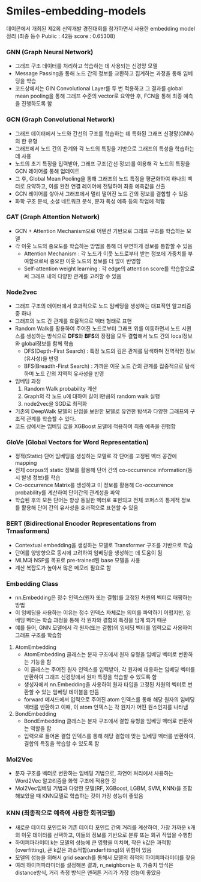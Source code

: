 # Smiles-embedding-models
데이콘에서 개최된 제2회 신약개발 경진대회를 참가하면서 사용한 embedding model 정리 (최종 등수 Public : 42등 score : 0.65308)
### GNN (Graph Neural Network)
- 그래프 구조 데이터를 처리하고 학습하는 데 사용되는 신경망 모델
- Message Passing을 통해 노드 간의 정보를 교환하고 집계하는 과정을 통해 임베딩을 학습
- 코드상에서는 GIN Convolutional Layer를 두 번 적용하고 그 결과를 global mean pooling을 통해 그래프 수준의 vector로 요약한 후, FCN을 통해 최종 예측을 진행하도록 함
### GCN (Graph Convolutional Network)
- 그래프 데이터에서 노드와 간선의 구조를 학습하는 데 특화된 그래프 신경망(GNN)의 한 유형
- 그래프에서 노드 간의 관계와 각 노드의 특징을 기반으로 그래프의 특성을 학습하는 데 사용
- 노드의 초기 특징을 입력받아, 그래프 구조(간선 정보)를 이용해 각 노드의 특징을 GCN 레이어를 통해 업데이트
- 그 후, Global Mean Pooling을 통해 그래프의 노드 특징을 평균화하여 하나의 벡터로 요약하고, 이를 완전 연결 레이어에 전달하여 최종 예측값을 산출
- GCN 레이어를 쌓아서 그래프에서 멀리 떨어진 노드 간의 정보를 결합할 수 있음
- 화학 구조 분석, 소셜 네트워크 분석, 분자 특성 예측 등의 작업에 적합
### GAT (Graph Attention Network)
- GCN + Attention Mechanism으로 어텐션 기반으로 그래프 구조를 학습하는 모델
- 각 이웃 노드의 중요도를 학습하는 방법을 통해 더 유연하게 정보를 통합할 수 있음
  - Attention Mechanism : 각 노드가 이웃 노드로부터 받는 정보에 가중치를 부여함으로써 중요한 이웃 노드의 정보를 더 많이 반영함
  - Self-attention weight learning : 각 edge의 attention score를 학습함으로써 그래프 내의 다양한 관계를 고려할 수 있음  
### Node2vec
- 그래프 구조의 데이터에서 효과적으로 노드 임베딩을 생성하는 대표적인 알고리즘 중 하나
- 그래프의 노드 간 관계를 효율적으로 벡터 형태로 표현
- Random Walk를 활용하여 주어진 노드로부터 그래프 위를 이동하면서 노드 시퀀스를 생성하는 방식으로 **DFS**와 **BFS**의 장점을 모두 결합해서 노드 간의 local정보와 global정보를 함께 학습
  - DFS(Depth-First Search) : 특정 노드의 깊은 관계를 탐색하며 전역적인 정보(유사성)을 반영
  - BFS(Breadth-First Search) : 가까운 이웃 노드 간의 관계를 집중적으로 탐색하며 노드 간의 지역적 유사성을 반영
- 임베딩 과정
  1. Random Walk probability 계산
  2. Graph의 각 노드 u에 대하여 길이 l만큼의 random walk 실행
  3. node2vec을 SGD로 최적화
- 기존의 DeepWalk 모델의 단점을 보완한 모델로 유연한 탐색과 다양한 그래프의 구조적 관계를 학습할 수 있다.
- 코드 상에서는 임베딩 값을 XGBoost 모델에 적용하여 최종 예측을 진행함
 ### GloVe (Global Vectors for Word Representation)
 - 정적(Static) 단어 임베딩을 생성하는 모델로 각 단어를 고정된 벡터 공간에 mapping
 - 전체 corpus의 static 정보를 활용해 단어 간의 co-occurrence information(동시 발생 정보)를 학습
 - Co-occurrence Matrix를 생성하고 이 정보를 활용해 Co-occurrence probability를 계산하여 단어간의 관계성을 파악
 - 학습된 후의 모든 단어는 항상 동일한 벡터로 표현되고 전체 코퍼스의 통계적 정보를 활용해 단어 간의 유사성을 효과적으로 표현할 수 있음
### BERT (Bidirectional Encoder Representations from Trnasformers)
- Contextual embedding을 생성하는 모델로 Transformer 구조를 기반으로 학습
- 단어를 양방향으로 동시에 고려하여 임베딩을 생성하는 데 도움이 됨
- MLM과 NSP를 목표로 pre-trained된 base 모델을 사용
- 계산 복잡도가 높아서 많은 메모리 필요로 함
### Embedding Class
- nn.Embedding은 정수 인덱스(원자 또는 결합)를 고정된 차원의 벡터로 매핑하는 방법
- 이 임베딩을 사용하는 이유는 정수 인덱스 자체로는 의미를 파악하기 어렵지만, 임베딩 벡터는 학습 과정을 통해 각 원자와 결합의 특징을 담게 되기 때문
- 예를 들어, GNN 모델에서 각 원자(또는 결합)의 임베딩 벡터를 입력으로 사용하여 그래프 구조를 학습함
1. AtomEmbedding
   - AtomEmbedding 클래스는 분자 구조에서 원자 유형을 임베딩 벡터로 변환하는 기능을 함
   -  이 클래스는 주어진 원자 인덱스를 입력받아, 각 원자에 대응하는 임베딩 벡터를 반환하여 그래프 신경망에서 원자 특징을 학습할 수 있도록 함
   -  생성자에서 nn.Embedding을 사용하여 원자 타입을 고정된 차원의 벡터로 변환할 수 있는 임베딩 테이블을 만듬
   -  forward 메서드에서 입력으로 주어진 atom 인덱스를 통해 해당 원자의 임베딩 벡터를 반환하고 이때, 이 atom 인덱스는 각 원자가 어떤 원소인지를 나타냄
2. BondEmbedding
   - BondEmbedding 클래스는 분자 구조에서 결합 유형을 임베딩 벡터로 변환하는 역할을 함
   - 입력으로 들어온 결합 인덱스를 통해 해당 결합에 맞는 임베딩 벡터를 반환하여, 결합의 특징을 학습할 수 있도록 함
### Mol2Vec
- 분자 구조를 벡터로 변환하는 임베딩 기법으로, 자연어 처리에서 사용하는 Word2Vec 알고리즘을 화학 구조에 적용한 것
- Mol2Vec임베딩 기법과 다양한 모델(RF, XGBoost, LGBM, SVM, KNN)을 조합해보았을 때 KNN모델로 학습하는 것이 가장 성능이 좋았음
### KNN (최종적으로 예측에 사용한 회귀모델)
- 새로운 데이터 포인트와 기존 데이터 포인트 간의 거리를 계산하여, 가장 가까운 k개의 이웃 데이터를 선택하고, 이들의 정보를 기반으로 분류 또는 회귀 작업을 수행함
- 하이퍼파라미터 k는 모델의 성능에 큰 영향을 미치며, 작은 k값은 과적합(overfitting), 큰 k값은 과소적합(underfitting)의 위험이 있음
- 모델의 성능을 위해서 grid search를 통해서 모델의 최적의 하이퍼파라미터를 찾음
- 여러 하이퍼파라미터를 설정해본 결과, n_neighbors는 8, 가중치 방식은 distance방식, 거리 측정 방식은 맨허튼 거리가 가장 성능이 좋았음
